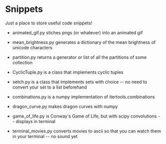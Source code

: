 # Snippets
Just a place to store useful code snippets!


* animated_gif.py stiches pngs (or whatever) into an animated gif

* mean_brightness.py generates a dictionary of the mean brightness of unicode
characters

* partition.py returns a generator or list of all the partitions of some
collection

* CyclicTuple.py is a class that implements cyclic tuples

* setch.py is a class that implements sets with choice -- no need to convert
your set to a list beforehand

* combinations.py is a numpy implementation of itertools.combinations

* dragon_curve.py makes dragon curves with numpy

* game_of_life.py is Conway's Game of Life, but with scipy convolutions -- displays in terminal

* terminal_movies.py converts movies to ascii so that you can watch them in your terminal -- no sound yet
